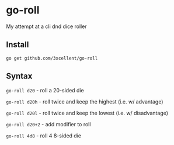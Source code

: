 # go-roll
My attempt at a cli dnd dice roller

## Install
```
go get github.com/3xcellent/go-roll
```

## Syntax
`go-roll d20` - roll a 20-sided die

`go-roll d20h` - roll twice and keep the highest (i.e. w/ advantage) 

`go-roll d20l` - roll twice and keep the lowest (i.e. w/ disadvantage)

`go-roll d20+2` - add modifier to roll

`go-roll 4d8` - roll 4 8-sided die 
